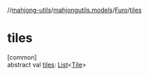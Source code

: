 //[mahjong-utils](../../../index.md)/[mahjongutils.models](../index.md)/[Furo](index.md)/[tiles](tiles.md)

# tiles

[common]\
abstract val [tiles](tiles.md): [List](https://kotlinlang.org/api/latest/jvm/stdlib/kotlin.collections/-list/index.html)&lt;[Tile](../-tile/index.md)&gt;
